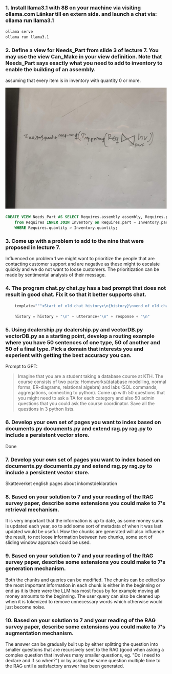 ### 1. Install llama3.1 with 8B on your machine via visiting ollama.com Länkar till en extern sida. and launch a chat via: ollama run llama3.1

```bash
ollama serve
ollama run llama3.1
```

### 2. Define a view for Needs_Part from slide 3 of lecture 7. You may use the view Can_Make in your view definition. Note that Needs_Part says exactly what you need to add to inventory to enable the building of an assembly.


assuming that every item is in inventory with quantity 0 or more.

![image](RA_q2.jpg)

```sql
CREATE VIEW Needs_Part AS SELECT Requires.assembly assembly, Requires.part part, (Requires.quantity - Inventory.quantity) quantity 
    from Requires INNER JOIN Inventory on Requires.part = Inventory.part 
    WHERE Requires.quantity > Inventory.quantity; 
```

### 3. Come up with a problem to add to the nine that were proposed in lecture 7. 

Influenced on problem 1 we might want to prioritize the people that are contacting customer support and are negative as these might to escalate quickly and we do not want to loose customers. The prioritization can be made by sentimental analysis of their message.

### 4. The program chat.py  chat.py has a bad prompt that does not result in good chat. Fix it so that it better supports chat. 
```Python
    template="""<Start of old chat history>\n{history}\n<end of old chat history>\n{utterance}""",

    history = history + "\n" + utterance+"\n" + response + "\n"
```

### 5. Using dealership.py  dealership.py and vectorDB.py  vectorDB.py as a starting point, develop a routing example where you have 50 sentences of one type, 50 of another and 50 of a final type. Pick a domain that interests you and experient with getting the best accuracy you can. 

Prompt to GPT:
>Imagine that you are a student taking a database course at KTH. The course consists of two parts: Homeworks(database modelling, normal forms, ER-diagrams, relational algebra) and labs (SQL commands, aggregations, connecting to python). Come up with 50 questions that you might need to ask a TA for each category and also 50 admin questions that you could ask the course coordinator. Save all the questions in 3 python lists.

### 6. Develop your own set of pages you want to index based on documents.py  documents.py and extend rag.py  rag.py to include a persistent vector store.

Done

### 7. Develop your own set of pages you want to index based on documents.py  documents.py and extend rag.py  rag.py to include a persistent vector store.

Skatteverket english pages about inkomstdeklaration

### 8. Based on your solution to 7 and your reading of the RAG survey paper, describe some extensions you could make to 7's retrieval mechanism.

It is very important that the information is up to date, as some money sums is updated each year, so to add some sort of metadata of when it was last updated would be useful. How the chunks are generated will also influence the result, to not loose information between two chunks, some sort of sliding window approach could be used.

### 9. Based on your solution to 7 and your reading of the RAG survey paper, describe some extensions you could make to 7's generation mechanism.

Both the chunks and queries can be modified. The chunks can be edited so the most important information in each chunk is either in the beginning or end as it is there were the LLM has most focus by for example moving all money amounts to the beginning. The user query can also be cleaned up when it is tokenized to remove unnecessary words which otherwise would just become noise.

### 10. Based on your solution to 7 and your reading of the RAG survey paper, describe some extensions you could make to 7's augmentation mechanism.

The answer can be gradually built up by either splitting the question into smaller questions that are recursively sent to the RAG (good when asking a complex question that involves many smaller questions, eg. "Do i need to declare and if so when?") or by asking the same question multiple time to the RAG until a satisfactory answer has been generated.
